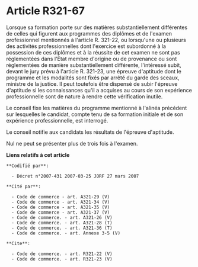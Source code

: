 # Article R321-67

Lorsque sa formation porte sur des matières substantiellement différentes de celles qui figurent aux programmes des diplômes
et de l'examen professionnel mentionnés à l'article R. 321-22, ou lorsqu'une ou plusieurs des activités professionnelles dont
l'exercice est subordonné à la possession de ces diplômes et à la réussite de cet examen ne sont pas réglementées dans l'Etat
membre d'origine ou de provenance ou sont réglementées de manière substantiellement différente, l'intéressé subit, devant le
jury prévu à l'article R. 321-23, une épreuve d'aptitude dont le programme et les modalités sont fixés par arrêté du garde
des sceaux, ministre de la justice. Il peut toutefois être dispensé de subir l'épreuve d'aptitude si les connaissances qu'il
a acquises au cours de son expérience professionnelle sont de nature à rendre cette vérification inutile.

Le conseil fixe les matières du programme mentionné à l'alinéa précédent sur lesquelles le candidat, compte tenu de sa
formation initiale et de son expérience professionnelle, est interrogé.

Le conseil notifie aux candidats les résultats de l'épreuve d'aptitude.

Nul ne peut se présenter plus de trois fois à l'examen.

**Liens relatifs à cet article**

	**Codifié par**:

	  - Décret n°2007-431 2007-03-25 JORF 27 mars 2007

	**Cité par**:

	  - Code de commerce - art. A321-29 (V)
	  - Code de commerce - art. A321-34 (V)
	  - Code de commerce - art. A321-35 (V)
	  - Code de commerce - art. A321-37 (V)
	  - Code de commerce. - art. A321-26 (V)
	  - Code de commerce. - art. A321-28 (T)
	  - Code de commerce. - art. A321-36 (T)
	  - Code de commerce. - art. Annexe 3-5 (V)

	**Cite**:

	  - Code de commerce. - art. R321-22 (V)
	  - Code de commerce. - art. R321-23 (V)
